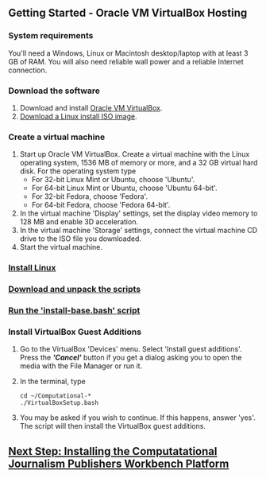 ## Getting Started - Oracle VM VirtualBox Hosting

### System requirements
You'll need a Windows, Linux or Macintosh desktop/laptop with at least 3 GB of RAM. You will also need reliable wall power and a reliable Internet connection.

### Download the software
1. Download and install [Oracle VM VirtualBox](https://www.virtualbox.org/wiki/Downloads).
1. [Download a Linux install ISO image](https://github.com/znmeb/Computational-Journalism-Publishers-Workbench/blob/master/CommonInstallSteps.md#download-a-linux-install-iso-image).

### Create a virtual machine
1. Start up Oracle VM VirtualBox. Create a virtual machine with the Linux operating system, 1536 MB of memory or more, and a 32 GB virtual hard disk. For the operating system type
	* For 32-bit Linux Mint or Ubuntu, choose 'Ubuntu'.
	* For 64-bit Linux Mint or Ubuntu, choose 'Ubuntu 64-bit'.
	* For 32-bit Fedora, choose 'Fedora'.
	* For 64-bit Fedora, choose 'Fedora 64-bit'.
1. In the virtual machine 'Display' settings, set the display video memory to 128 MB and enable 3D acceleration.
1. In the virtual machine 'Storage' settings, connect the virtual machine CD drive to the ISO file you downloaded.
1. Start the virtual machine.

### [Install Linux](https://github.com/znmeb/Computational-Journalism-Publishers-Workbench/blob/master/CommonInstallSteps.md#install-linux)

### [Download and unpack the scripts](https://github.com/znmeb/Computational-Journalism-Publishers-Workbench/blob/master/CommonInstallSteps.md#download-and-unpack-the-scripts)

### [Run the 'install-base.bash' script](https://github.com/znmeb/Computational-Journalism-Publishers-Workbench/blob/master/CommonInstallSteps.md#run-the-install-base-script)

### Install VirtualBox Guest Additions

1. Go to the VirtualBox 'Devices' menu. Select 'Install guest additions'. Press the ***'Cancel'*** button if you get a dialog asking you to open the media with the File Manager or run it.
1. In the terminal, type

	```
	cd ~/Computational-*
	./VirtualBoxSetup.bash
	```
1. You may be asked if you wish to continue. If this happens, answer 'yes'. The script will then install the VirtualBox guest additions.
## [Next Step: Installing the Computatational Journalism Publishers Workbench Platform](https://github.com/znmeb/Computational-Journalism-Publishers-Workbench/blob/master/InstallingThePlatform.md)
